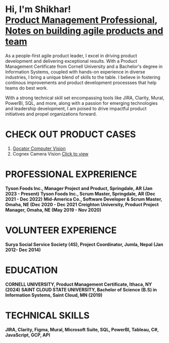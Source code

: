 <h1>Hi, I'm Shikhar! <br/> <a href="https://www.linkedin.com/in/shikharstha/">Product Management Professional</a>, <a href="https://www.linkedin.com/build-relation/newsletter-follow?entityUrn=7137295985310924800">Notes on building agile products and team </a></h1>

As a people-first agile product leader, I excel in driving product development and delivering exceptional results. With a Product Management Certificate from Cornell University and a Bachelor's degree in Information Systems, coupled with hands-on experience in diverse industries, I bring a unique blend of skills to the table. I believe in fostering continous improvements and product development processses that help teams do best work. 

With a strong technical skill set encompassing tools like JIRA, Clarity, Mural, PowerBI, SQL, and more, along with a passion for emerging technologies and leadership development, I am poised to drive impactful product initiatives and propel organizations forward.

# CHECK OUT PRODUCT CASES
1. [Gocator Computer Vision](GocatorProductCase.md?timestamp=123456)
2. Cognex Camera Vision [Click to view](https://drive.google.com/file/d/1BMPDFPWd79NUe9lPwllVGYcPnvNWbfGt/view?usp=share_link)
  
<!---<object data="{{pdfviewer/Gocator Computer Vision MVP POC - Shikhar Shrestha.pdf}}" width="1000" height="1000" type='application/pdf'></object>-->

# PROFESSIONAL EXPRERIENCE
**Tyson Foods Inc., Manager Project and Product, Springdale, AR (Jan 2023 - Present)**
**Tyson Foods Inc., Scrum Master, Springdale, AR (Dec 2021 - Dec 2022)**
**Mid-America Co.,  Software Developer & Scrum Master, Omaha, NE (Dec 2020 - Dec 2021**
**Creighton University, Product Project Manager, Omaha, NE (May 2019 - Nov 2020)**

# VOLUNTEER EXPERIENCE
**Surya Social Service Society (4S), Project Coordinator, Jumla, Nepal (Jan 2012- Dec 2014)**

# EDUCATION
**CORNELL UNIVERSITY, Product Management Certificate, Ithaca, NY (2024)**
**SAINT CLOUD STATE UNIVERSITY, Bachelor of Science (B.S) in Information Systems, Saint Cloud, MN (2019)**

# TECHNICAL SKILLS
**JIRA, Clarity, Figma, Mural, Microsoft Suite, SQL, PowerBI, Tableau, C#, JavaScript, GCP, API**

